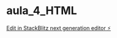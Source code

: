 # aula_4_HTML

[Edit in StackBlitz next generation editor ⚡️](https://stackblitz.com/~/github.com/RaulSouzaIesb/aula_4_HTML)